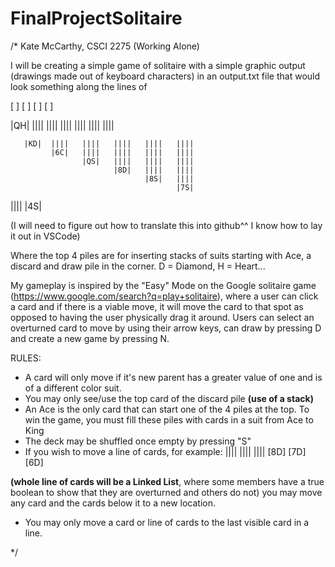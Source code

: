 # FinalProjectSolitaire
/*
Kate McCarthy, CSCI 2275 (Working Alone)

I will be creating a simple game of solitaire with a simple graphic output (drawings made out of keyboard characters) in an output.txt file that would look something along the lines of 


 [    ]   [    ]   [    ]   [    ]
 

|QH|   ||||  ||||   ||||   ||||   ||||   |||| 

       |KD|  ||||   ||||   ||||   ||||   ||||   
             |6C|   ||||   ||||   ||||   ||||   
                    |QS|   ||||   ||||   ||||
                           |8D|   ||||   ||||    
                                  |8S|   ||||  
                                         |7S|
                                         
||||   |4S|



(I will need to figure out how to translate this into github^^ I know how to lay it out in VSCode)

Where the top 4 piles are for inserting stacks of suits starting with Ace, a discard and draw pile in the corner. D = Diamond, H = Heart...

My gameplay is inspired by the "Easy" Mode on the Google solitaire game (https://www.google.com/search?q=play+solitaire), where a user can click a card
and if there is a viable move, it will move the card to that spot as opposed to having the user physically drag it around. 
Users can select an overturned card to move by using their arrow keys, can draw by pressing D and create a new game by pressing N.

RULES: 
- A card will only move if it's new parent has a greater value of one and is of a different color suit. 
- You may only see/use the top card of the discard pile **(use of a stack)**
- An Ace is the only card that can start one of the 4 piles at the top. To win the game, you must fill these piles with cards in a suit from Ace to King
- The deck may be shuffled once empty by pressing "S"
- If you wish to move a line of cards, for example:
||||
||||
||||
[8D]
[7D]
[6D]

**(whole line of cards will be a Linked List**, where some members have a true boolean to show that they are overturned and others do not)
you may move any card and the cards below it to a new location.
- You may only move a card or line of cards to the last visible card in a line.






*/
